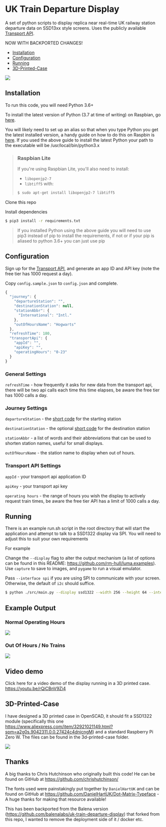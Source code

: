 # UK Train Departure Display 

A set of python scripts to display replica near real-time UK railway station departure data on SSD13xx style screens. 
Uses the publicly available [Transport API](https://www.transportapi.com/).  

NOW WITH BACKPORTED CHANGES! 

   * [Installation](#installation)
   * [Configuration](#configuration)
   * [Running](#running)
   * [3D-Printed-Case](#3D-Printed-Case)

![](normal.gif)

## Installation

To run this code, you will need Python 3.6+

To install the latest version of Python (3.7 at time of writing) on Raspbian, go [here](https://gist.github.com/SeppPenner/6a5a30ebc8f79936fa136c524417761d).

You will likely need to set up an alias so that when you type Python you get the latest installed version, a handy guide on how to do this on Raspbin is [here](https://linuxconfig.org/how-to-change-from-default-to-alternative-python-version-on-debian-linux).  If you used the above guide to install the latest Python your path to the executable will be /usr/local/bin/python3.x

>### Raspbian Lite
>If you're using Raspbian Lite, you'll also need to install:
>- `libopenjp2-7`
>- `libtiff5`
>with:
>```bash
>$ sudo apt-get install libopenjp2-7 libtiff5
>```

Clone this repo

Install dependencies

```bash
$ pip3 install -r requirements.txt
```
>If you installed Python using the above guide you will need to use pip3 instead of pip to install the requirements, if not or if your pip is aliased to python 3.6+ you can just use pip

## Configuration 

Sign up for the [Transport API](https://www.transportapi.com/), and generate an app ID and API key (note the free tier has 1000 request a day).

Copy `config.sample.json` to `config.json` and complete.

```javascript
{
  "journey": {
    "departureStation": "",
    "destinationStation": null,
    "stationAbbr": {
      "International": "Intl."
    },
    "outOfHoursName": "Hogwarts"
  },
  "refreshTime": 180,
  "transportApi": {
    "appId": "",
    "apiKey": "",
    "operatingHours": "0-23"
  }
}
```
### General Settings

`refreshTime` - how frequently it asks for new data from the transport api, there will be two api calls each time this time elapses, be aware the free tier has 1000 calls a day.

### Journey Settings

`departureStation` - the [short code](https://www.nationalrail.co.uk/stations_destinations/48541.aspx) for the starting station 

`destinationStation` - the optional [short code](https://www.nationalrail.co.uk/stations_destinations/48541.aspx) for the destination station 

`stationAbbr` - a list of words and their abbreviations that can be used to shorten station names, useful for small displays. 

`outOfHoursName` - the station name to display when out of hours. 

### Transport API Settings

`appId` - your transport api application ID

`apiKey` - your transport api key

`operating hours` - the range of hours you wish the display to actively request train times, be aware the free tier API has a limit of 1000 calls a day.


## Running

There is an example run.sh script in the root directory that will start the application and attempt to talk to a SSD1322 display via SPI. 
You will need to adjust this to suit your own requirements

For example 

Change the `--display` flag to alter the output mechanism (a list of options can be found in this README: https://github.com/rm-hull/luma.examples). Use `capture` to save to images, and `pygame` to run a visual emulator.

Pass `--interface spi` if you are using SPI to communicate with your screen. Otherwise, the default of `i2c` should suffice.

```bash
$ python ./src/main.py --display ssd1322 --width 256 --height 64 --interface spi
```

## Example Output

### Normal Operating Hours
![](normal.gif)
### Out Of Hours / No Trains
![](outofhours.gif)

## Video demo

Click here for a video demo of the display running in a 3D printed case.
https://youtu.be/rQiCBnV9Zi4

## 3D-Printed-Case

I have designed a 3D printed case in OpenSCAD, it should fit a SSD1322 module (specifically this one https://www.aliexpress.com/item/32921021149.html?spm=a2g0s.9042311.0.0.27424c4dnjcngM) and a standard Raspberry Pi Zero W.  The files can be found in the 3d-printed-case folder.

![](train-display-open-scad.png)

## Thanks

A big thanks to Chris Hutchinson who originally built this code! He can be found on GitHub at https://github.com/chrishutchinson/

The fonts used were painstakingly put together by `DanielHartUK` and can be found on GitHub at https://github.com/DanielHartUK/Dot-Matrix-Typeface - A huge thanks for making that resource available!

This has been backported from the Balena version (https://github.com/balenalabs/uk-train-departure-display) that forked from this repo, I wanted to remove the deployment side of it / docker etc.
